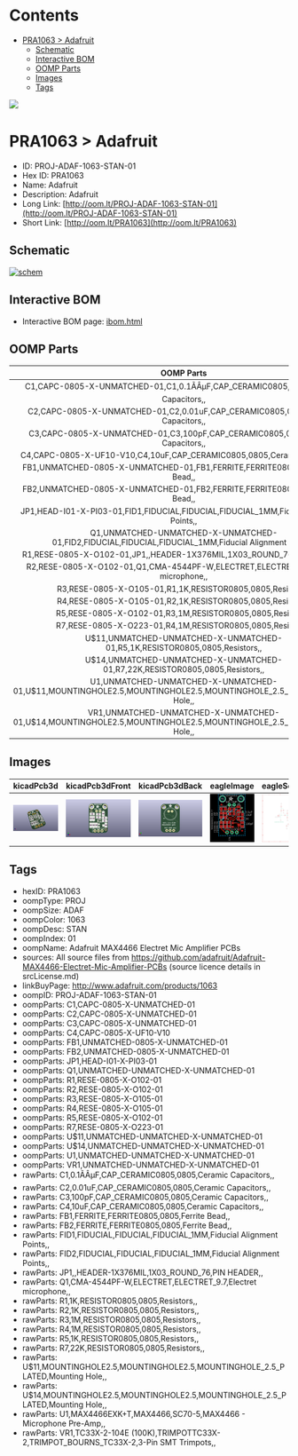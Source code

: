 



Contents
========

* [PRA1063 > Adafruit](#pra1063--adafruit)
	* [Schematic](#schematic)
	* [Interactive BOM](#interactive-bom)
	* [OOMP Parts](#oomp-parts)
	* [Images](#images)
	* [Tags](#tags)
  
![][im]
# PRA1063 > Adafruit

- ID: PROJ-ADAF-1063-STAN-01
- Hex ID: PRA1063
- Name: Adafruit
- Description: Adafruit
- Long Link: [http://oom.lt/PROJ-ADAF-1063-STAN-01](http://oom.lt/PROJ-ADAF-1063-STAN-01)
- Short Link: [http://oom.lt/PRA1063](http://oom.lt/PRA1063)

## Schematic
  
[![schem](eagleSchemImage.png)](eagleSchemImage.png)
## Interactive BOM

- Interactive BOM page: [ibom.html](https://htmlpreview.github.io/?https://github.com/oomlout/oomlout_OOMP_projects/blob/main/PROJ-ADAF-1063-STAN-01/kicad/bom/ibom.html)

## OOMP Parts
  

|OOMP Parts|
| :---: |
|C1,CAPC-0805-X-UNMATCHED-01,C1,0.1ÃÂµF,CAP_CERAMIC0805,0805,Ceramic Capacitors,,|
|C2,CAPC-0805-X-UNMATCHED-01,C2,0.01uF,CAP_CERAMIC0805,0805,Ceramic Capacitors,,|
|C3,CAPC-0805-X-UNMATCHED-01,C3,100pF,CAP_CERAMIC0805,0805,Ceramic Capacitors,,|
|C4,CAPC-0805-X-UF10-V10,C4,10uF,CAP_CERAMIC0805,0805,Ceramic Capacitors,,|
|FB1,UNMATCHED-0805-X-UNMATCHED-01,FB1,FERRITE,FERRITE0805,0805,Ferrite Bead,,|
|FB2,UNMATCHED-0805-X-UNMATCHED-01,FB2,FERRITE,FERRITE0805,0805,Ferrite Bead,,|
|JP1,HEAD-I01-X-PI03-01,FID1,FIDUCIAL,FIDUCIAL,FIDUCIAL_1MM,Fiducial Alignment Points,,|
|Q1,UNMATCHED-UNMATCHED-X-UNMATCHED-01,FID2,FIDUCIAL,FIDUCIAL,FIDUCIAL_1MM,Fiducial Alignment Points,,|
|R1,RESE-0805-X-O102-01,JP1,,HEADER-1X376MIL,1X03_ROUND_76,PIN HEADER,,|
|R2,RESE-0805-X-O102-01,Q1,CMA-4544PF-W,ELECTRET,ELECTRET_9.7,Electret microphone,,|
|R3,RESE-0805-X-O105-01,R1,1K,RESISTOR0805,0805,Resistors,,|
|R4,RESE-0805-X-O105-01,R2,1K,RESISTOR0805,0805,Resistors,,|
|R5,RESE-0805-X-O102-01,R3,1M,RESISTOR0805,0805,Resistors,,|
|R7,RESE-0805-X-O223-01,R4,1M,RESISTOR0805,0805,Resistors,,|
|U$11,UNMATCHED-UNMATCHED-X-UNMATCHED-01,R5,1K,RESISTOR0805,0805,Resistors,,|
|U$14,UNMATCHED-UNMATCHED-X-UNMATCHED-01,R7,22K,RESISTOR0805,0805,Resistors,,|
|U1,UNMATCHED-UNMATCHED-X-UNMATCHED-01,U$11,MOUNTINGHOLE2.5,MOUNTINGHOLE2.5,MOUNTINGHOLE_2.5_PLATED,Mounting Hole,,|
|VR1,UNMATCHED-UNMATCHED-X-UNMATCHED-01,U$14,MOUNTINGHOLE2.5,MOUNTINGHOLE2.5,MOUNTINGHOLE_2.5_PLATED,Mounting Hole,,|

## Images
  
  

|kicadPcb3d|kicadPcb3dFront|kicadPcb3dBack|eagleImage|eagleSchemImage|
| :---: | :---: | :---: | :---: | :---: |
|[![kicadPcb3d](kicadPcb3d_140.png)](kicadPcb3d.png)|[![kicadPcb3dFront](kicadPcb3dFront_140.png)](kicadPcb3dFront.png)|[![kicadPcb3dBack](kicadPcb3dBack_140.png)](kicadPcb3dBack.png)|[![eagleImage](eagleImage_140.png)](eagleImage.png)|[![eagleSchemImage](eagleSchemImage_140.png)](eagleSchemImage.png)|

## Tags

- hexID: PRA1063
- oompType: PROJ
- oompSize: ADAF
- oompColor: 1063
- oompDesc: STAN
- oompIndex: 01
- oompName: Adafruit MAX4466 Electret Mic Amplifier PCBs
- sources: All source files from https://github.com/adafruit/Adafruit-MAX4466-Electret-Mic-Amplifier-PCBs (source licence details in srcLicense.md)
- linkBuyPage: http://www.adafruit.com/products/1063
- oompID: PROJ-ADAF-1063-STAN-01
- oompParts: C1,CAPC-0805-X-UNMATCHED-01
- oompParts: C2,CAPC-0805-X-UNMATCHED-01
- oompParts: C3,CAPC-0805-X-UNMATCHED-01
- oompParts: C4,CAPC-0805-X-UF10-V10
- oompParts: FB1,UNMATCHED-0805-X-UNMATCHED-01
- oompParts: FB2,UNMATCHED-0805-X-UNMATCHED-01
- oompParts: JP1,HEAD-I01-X-PI03-01
- oompParts: Q1,UNMATCHED-UNMATCHED-X-UNMATCHED-01
- oompParts: R1,RESE-0805-X-O102-01
- oompParts: R2,RESE-0805-X-O102-01
- oompParts: R3,RESE-0805-X-O105-01
- oompParts: R4,RESE-0805-X-O105-01
- oompParts: R5,RESE-0805-X-O102-01
- oompParts: R7,RESE-0805-X-O223-01
- oompParts: U$11,UNMATCHED-UNMATCHED-X-UNMATCHED-01
- oompParts: U$14,UNMATCHED-UNMATCHED-X-UNMATCHED-01
- oompParts: U1,UNMATCHED-UNMATCHED-X-UNMATCHED-01
- oompParts: VR1,UNMATCHED-UNMATCHED-X-UNMATCHED-01
- rawParts: C1,0.1ÃÂµF,CAP_CERAMIC0805,0805,Ceramic Capacitors,,
- rawParts: C2,0.01uF,CAP_CERAMIC0805,0805,Ceramic Capacitors,,
- rawParts: C3,100pF,CAP_CERAMIC0805,0805,Ceramic Capacitors,,
- rawParts: C4,10uF,CAP_CERAMIC0805,0805,Ceramic Capacitors,,
- rawParts: FB1,FERRITE,FERRITE0805,0805,Ferrite Bead,,
- rawParts: FB2,FERRITE,FERRITE0805,0805,Ferrite Bead,,
- rawParts: FID1,FIDUCIAL,FIDUCIAL,FIDUCIAL_1MM,Fiducial Alignment Points,,
- rawParts: FID2,FIDUCIAL,FIDUCIAL,FIDUCIAL_1MM,Fiducial Alignment Points,,
- rawParts: JP1,,HEADER-1X376MIL,1X03_ROUND_76,PIN HEADER,,
- rawParts: Q1,CMA-4544PF-W,ELECTRET,ELECTRET_9.7,Electret microphone,,
- rawParts: R1,1K,RESISTOR0805,0805,Resistors,,
- rawParts: R2,1K,RESISTOR0805,0805,Resistors,,
- rawParts: R3,1M,RESISTOR0805,0805,Resistors,,
- rawParts: R4,1M,RESISTOR0805,0805,Resistors,,
- rawParts: R5,1K,RESISTOR0805,0805,Resistors,,
- rawParts: R7,22K,RESISTOR0805,0805,Resistors,,
- rawParts: U$11,MOUNTINGHOLE2.5,MOUNTINGHOLE2.5,MOUNTINGHOLE_2.5_PLATED,Mounting Hole,,
- rawParts: U$14,MOUNTINGHOLE2.5,MOUNTINGHOLE2.5,MOUNTINGHOLE_2.5_PLATED,Mounting Hole,,
- rawParts: U1,MAX4466EXK+T,MAX4466,SC70-5,MAX4466 - Microphone Pre-Amp,,
- rawParts: VR1,TC33X-2-104E (100K),TRIMPOTTC33X-2,TRIMPOT_BOURNS_TC33X-2,3-Pin SMT Trimpots,,



[im]: kicadPcb3d_450.png
